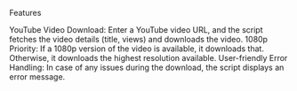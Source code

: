 Features

YouTube Video Download: Enter a YouTube video URL, and the script fetches the video details (title, views) and downloads the video.
1080p Priority: If a 1080p version of the video is available, it downloads that. Otherwise, it downloads the highest resolution available.
User-friendly Error Handling: In case of any issues during the download, the script displays an error message.
